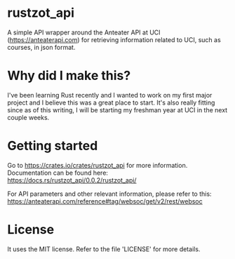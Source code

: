 # rustzot_api
A simple API wrapper around the Anteater API at UCI (https://anteaterapi.com) for retrieving information related to UCI, such as courses, in json format.

# Why did I make this?
I've been learning Rust recently and I wanted to work on my first major project and I believe this was a great place to start. It's also really fitting since as of this writing, I will be starting my freshman year at UCI in the next couple weeks.

# Getting started
Go to https://crates.io/crates/rustzot_api for more information. Documentation can be found here: https://docs.rs/rustzot_api/0.0.2/rustzot_api/

For API parameters and other relevant information, please refer to this: https://anteaterapi.com/reference#tag/websoc/get/v2/rest/websoc

# License
It uses the MIT license. Refer to the file 'LICENSE' for more details.
